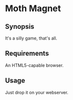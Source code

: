 Moth Magnet
===========

Synopsis
--------

It's a silly game, that's all.

Requirements
------------

An HTML5-capable browser.

Usage
-----

Just drop it on your webserver.
